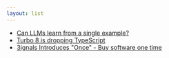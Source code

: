 ```yaml
---
layout: list
---
```


 - [Can LLMs learn from a single example?](https://www.fast.ai/posts/2023-09-04-learning-jumps/)
 - [Turbo 8 is dropping TypeScript](https://world.hey.com/dhh/turbo-8-is-dropping-typescript-70165c01)
 - [3ignals Introduces "Once" - Buy software one time](https://once.com/)
